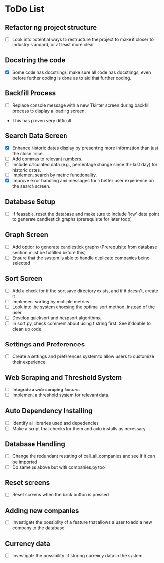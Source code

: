 # ToDo List

## Refactoring project structure
- [ ] Look into potential ways to restructure the project to make it closer to industry standard, or at least more clear

## Docstring the code
- [x] Some code has docstrings, make sure all code has docstrings, even before further coding is done as to aid that further coding.

## Backfill Process
- [ ] Replace console message with a new Tkinter screen during backfill process to display a loading screen. 
- This has proven very difficult

## Search Data Screen
- [x] Enhance historic dates display by presenting more information than just the close price.
- [ ] Add commas to relevant numbers.
- [ ] Include calculated data (e.g., percentage change since the last day) for historic dates.
- [ ] Implement search by metric functionality.
- [x] Improve error handling and messages for a better user experience on the search screen.

## Database Setup
- [ ] If feasable, reset the database and make sure to include 'low' data point to generate candlestick graphs (prerequisite for later todo)

## Graph Screen
- [ ] Add option to generate candlestick graphs (Prerequisite from database section must be fulfilled before this)
- [ ] Ensure that the system is able to handle duplicate companies being selected

## Sort Screen
- [ ] Add a check for if the sort save directory exists, and if it doesn't, create it
- [ ] Implement sorting by multiple metrics.
- [ ] Look into the system choosing the optimal sort method, instead of the user
- [ ] Develop quicksort and heapsort algorithms.
- [ ] In sort.py, check comment about using f string first. See if doable to clean up code

## Settings and Preferences
- [ ] Create a settings and preferences system to allow users to customize their experience.

## Web Scraping and Threshold System
- [ ] Integrate a web scraping feature.
- [ ] Implement a threshold system for relevant data.

## Auto Dependency Installing
- [ ] Identify all libraries used and depedencies
- [ ] Make a script that checks for them and auto installs as necessary

## Database Handling
- [ ] Change the redundant restating of call_all_companies and see if it can be imported
- [ ] Do same as above but with companies.py too

## Reset screens
- [ ] Reset screens when the back button is pressed

## Adding new companies
- [ ] Investigate the possiblity of a feature that allows a user to add a new company to the database.

## Currency data
 - [ ] Investigate the possibility of storing currency data in the system
